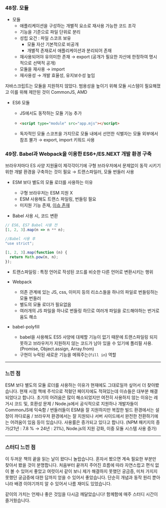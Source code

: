 ### 48장. 모듈

- 모듈
  - 애플리케이션을 구성하는 개별적 요소로 재사용 가능한 코드 조각
  - 기능을 기준으로 파일 단위로 분리
  - 성립 요건 : 파일 스코프 보유
    - 모듈 자산 기본적으로 비공개
    - 개별적 존재로서 애플리케이션과 분리되어 존재
  - 재사용되어야 유의미한 존재 &rarr; export (공개가 필요한 자산에 한정하여 명시적으로 선택적 공개)
  - 모듈을 재사용 &rarr; import
  - 재사용성 &rarr; 개발 효율성, 유지보수성 높임

자바스크립트는 모듈을 지원하지 않았다. 범용성을 높이기 위해 모듈 시스템이 필요해졌고 이를 위해 제안된 것이 CommonJS, AMD

- ES6 모듈

  - JS에서도 동작하는 모듈 기능 추가

  - ```html
    <script type="module" src="app.mjs"></script>
    ```

  - 독자적인 모듈 스코프을 가지므로 모듈 내에서 선언한 식별자는 모듈 외부에서 참조 불가 &rarr; export, import 키워드 사용



### 49장. Babel과 Webpack을 이용한 ES6+/ES.NEXT 개발 환경 구축

브라우저마다 ES 사양 지원율이 제각각이기에 구형 브라우저에서 문제없이 동작 시키기위한 개발 환경을 구축하는 것이 필요 &rarr; 트랜스파일러, 모듈 번들러 사용

- ESM 보다 별도의 모듈 로더를 사용하는 이유
  - 구형 브라우저는 ESM 지원 X
  - ESM 사용해도 트랜스 파일링, 번들링 필요
  - 미지원 기능 존재, [이슈 존재](https://jakearchibald.com/2017/es-modules-in-browsers/)

- Babel 사용 시, 코드 변환

```js
// ES6, ES7 Babel 사용 전
[1, 2, 3].map(n => n ** n); 

//Babel 사용 후
"use strict";

[1, 2, 3].map(function (n) {
  return Math.pow(n, n);
});
```

- 트랜스파일링 : 특정 언어로 작성된 코드를 비슷한 다른 언어로 변환시키는 행위 

- Webpack
  - 의존 관계에 있는 JS, css, 이미지 등의 리소스들을 하나의 파일로 번들링하는 모듈 번들러
  - 별도의 모듈 로더가 필요없음
  - 여러개의 JS 파일을 하나로 번들링 하므로 여러개 파일을 로드해야하는 번거로움도 해소
- babel-polyfill
  - babel을 사용해도 ES5 사양에 대체할 기능이 없기 때문에 트랜스파일링 되지 못하고 브라우저가 지원하지 않는 코드가 남아 있을 수 있기에 폴리필 사용. (Promise, Object.assign, Array.from)
  - 구현이 누락된 새로운 기능을 메꿔주는(`fill in`) 역할

--------

### 느낀 점

ESM 보다 별도의 모듈 로더를 사용하는 이유가 현재에도 그대로일까 싶어서 더 찾아봤습니다.  현재 시점 책에 주석으로 적혔던 페이지에도 적혀있는데 이슈들은 대부분 해결되었다고 합니다. 초기의 어려움은 많이 해소되었지만 여전히 사용하지 않는 이유는 레거시 코드 및, 호환성 문제 / Node.js에서 공식적으로 지원하나 개발자들이 CommonJS에 익숙함 / 번들러들이 ESM을 잘 지원하지만 복잡한 빌드 환경에서는 설정이 까다로움 / 브라우저 환경에서는 잘 지원되나 서버 사이드에서 완전한 전환하기에는 어려움이 있음 등이 있습니다. 사용률은 증가되고 있다고 합니다. (NPM 패키지의 증가(21년 : 7.8 % &rarr; 24년 : 21%), Node.js의 지원 강화, 이중 모듈 시스템 사용 증가)

-----

### 스터디 느낀 점

이 두꺼운 책의 끝을 읽는 날이 왔다니 놀랍습니다. 혼자서 봤으면 계속 필요한 부분만 찾아서 봤을 것이 분명합니다. 처음부터 끝까지 주어진 흐름에 따라 자연스럽고 편식 없이 볼 수 있어서 좋았고 여럿이서 같이 보니 제가 해결하지 못했던 궁금증, 미처 가지지 못했던 궁금증에 대한 답까지 얻을 수 있어서 좋았습니다. 단순히 개념과 동작 원리 뿐아니라 배경 이야기까지 알 수 있어서 나름 재미도 있었습니다. 

같이의 가치는 언제나 좋은 것임을 다시금 깨달았습니다! 함께함에 매주 스터디 시간이 즐거웠습니다.

